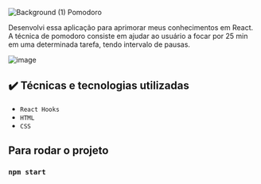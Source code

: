  

![Background (1)](https://user-images.githubusercontent.com/87664619/185188175-fd1e559e-8285-47c2-95fe-f96f09e9f8a4.png) Pomodoro

Desenvolvi essa aplicação para aprimorar meus conhecimentos em React.
A técnica de pomodoro consiste em ajudar ao usuário a focar por 25 min em uma determinada tarefa, tendo intervalo de pausas.

![image](https://user-images.githubusercontent.com/87664619/185185295-20b988b7-9876-4eb3-90c4-d6c5bf243370.png)


## ✔️ Técnicas e tecnologias utilizadas

- ``React Hooks``
- ``HTML``
- ``CSS``

## Para rodar o projeto

### `npm start`








